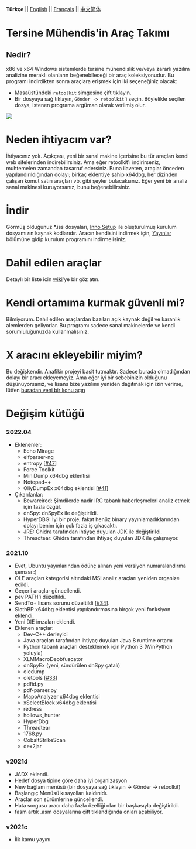 __Türkçe__ || [English](./README.md) || [Français](./README_fr_FR.md) || [中文简体](./README_zh_CN.md)

# Tersine Mühendis'in Araç Takımı

## Nedir?

x86 ve x64 Windows sistemlerde tersine mühendislik ve/veya zararlı yazılım analizine meraklı olanların beğenebileceği bir araç koleksiyonudur. Bu programı indirdikten sonra araçlara erişmek için iki seçeneğiniz olacak:

* Masaüstündeki `retoolkit` simgesine çift tıklayın.
* Bir dosyaya sağ tıklayın, `Gönder -> retoolkit`'i seçin. Böylelikle seçilen dosya, istenen programa argüman olarak verilmiş olur.

![](assets/retoolkit.gif)

# Neden ihtiyacım var?

İhtiyacınız yok. Açıkçası, yeni bir sanal makine içerisine bu tür araçları kendi web sitelerinden indirebilirsiniz. Ama eğer retoolkit'i indirirseniz, muhtemelen zamandan tasarruf edersiniz. Buna ilaveten, araçlar önceden yapılandırıldığından dolayı; birkaç eklentiye sahip x64dbg, her dizinden çalışan komut satırı araçları vb. gibi şeyler bulacaksınız. Eğer yeni bir analiz sanal makinesi kuruyorsanız, bunu beğenebilirsiniz.

# İndir

Görmüş olduğunuz *.iss dosyaları, [Inno Setup](https://jrsoftware.org/isinfo.php) ile oluşturulmuş kurulum dosyamızın kaynak kodlarıdır. Aracın kendisini indirmek için, [Yayınlar](https://github.com/mentebinaria/retoolkit/releases) bölümüne gidip kurulum programını indirmelisiniz.

# Dahil edilen araçlar

Detaylı bir liste için [wiki](https://github.com/mentebinaria/retoolkit/wiki)'ye bir göz atın.

# Kendi ortamıma kurmak güvenli mi?

Bilmiyorum. Dahil edilen araçlardan bazıları açık kaynak değil ve karanlık alemlerden geliyorlar. Bu programı sadece sanal makinelerde ve kendi sorumluluğunuzda kullanmalısınız.

# X aracını ekleyebilir miyim?

Bu değişkendir. Anafikir projeyi basit tutmaktır. Sadece burada olmadığından dolayı bir aracı ekleyemeyiz. Ama eğer iyi bir sebebinizin olduğunu düşünüyorsanız, ve lisans bize yazılımı yeniden dağıtmak için izin verirse, lütfen [buradan yeni bir konu açın](https://github.com/mentebinaria/retoolkit/issues?q=label%3Atool-request+)

# Değişim kütüğü

### 2022.04

* Eklenenler:
    * Echo Mirage
    * elfparser-ng
    * entropy \[[#47](https://github.com/mentebinaria/retoolkit/issues/47)\]
    * Force Toolkit
    * MiniDump x64dbg eklentisi
    * Notepad++
    * OllyDumpEx x64dbg eklentisi \[[#41](https://github.com/mentebinaria/retoolkit/issues/41)\]
* Çıkarılanlar:
    * Bewareircd: Şimdilerde nadir IRC tabanlı haberleşmeleri analiz etmek için fazla özgül.
    * dnSpy: dnSpyEx ile değiştirildi.
    * HyperDBG: İyi bir proje, fakat henüz binary yayınlamadıklarından dolayı benim için çok fazla iş çıkacaktı.
    * JRE: Ghidra tarafından ihtiyaç duyulan JDK ile değiştirildi.
    * Threadtear: Ghidra tarafından ihtiyaç duyulan JDK ile çalışmıyor.

### 2021.10

* Evet, Ubuntu yayınlarından ödünç alınan yeni versiyon numaralandırma şeması :)
* OLE araçları kategorisi altındaki MSI analiz araçları yeniden organize edildi.
* Geçerli araçlar güncellendi.
* pev PATH'i düzeltildi.
* SendTo+ lisans sorunu düzeltildi \[[#34](https://github.com/mentebinaria/retoolkit/issues/34)\].
* SlothBP x64dbg eklentisi yapılandırmasına birçok yeni fonksiyon eklendi.
* Yeni DIE imzaları eklendi.
* Eklenen araçlar:
    * Dev-C++ derleyici
    * Java araçları tarafından ihtiyaç duyulan Java 8 runtime ortamı
    * Python tabanlı araçları desteklemek için Python 3 (WinPython yoluyla)
    * XLMMacroDeobfuscator
    * dnSpyEx (yeni, sürdürülen dnSpy çatalı)
    * oledump
    * oletools \[[#33](https://github.com/mentebinaria/retoolkit/issues/33)\]
    * pdfid.py
    * pdf-parser.py
    * MapoAnalyzer x64dbg eklentisi
    * xSelectBlock x64dbg eklentisi
    * redress
    * hollows_hunter
    * HyperDbg
    * Threadtear
    * 1768.py
    * CobaltStrikeScan
    * dex2jar

### v2021d

* JADX eklendi.
* Hedef dosya tipine göre daha iyi organizasyon
* New bağlam menüsü (bir dosyaya sağ tıklayın -> Gönder -> retoolkit)
* Başlangıç Menüsü kısayolları kaldırıldı.
* Araçlar son sürümlerine güncellendi.
* Hata sorgusu aracı daha fazla özelliği olan bir başkasıyla değiştirildi.
* fasm artık .asm dosyalarına çift tıklandığında onları açabiliyor.

### v2021c
* İlk kamu yayını.
